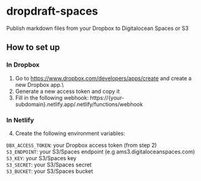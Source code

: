 # dropdraft-spaces
Publish markdown files from your Dropbox to Digitalocean Spaces or S3

## How to set up

### In Dropbox
1. Go to https://www.dropbox.com/developers/apps/create and create a new Dropbox app.\
2. Generate a new access token and copy it
3. Fill in the following webhook: https://{your-subdomain}.netlify.app/.netlify/functions/webhook

### In Netlify
4. Create the following environment variables:

`DBX_ACCESS_TOKEN`: your Dropbox access token (from step 2)\
`S3_ENDPOINT`: your S3/Spaces endpoint (e.g ams3.digitaloceanspaces.com)\
`S3_KEY`: your S3/Spaces key\
`S3_SECRET`: your S3/Spaces secret\
`S3_BUCKET`: your S3/Spaces bucket

